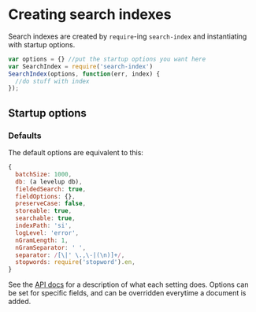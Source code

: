 # Creating search indexes

Search indexes are created by `require`-ing `search-index` and
instantiating with startup options.


```javascript
var options = {} //put the startup options you want here
var SearchIndex = require('search-index')
SearchIndex(options, function(err, index) {
  //do stuff with index
});
```

## Startup options

### Defaults

The default options are equivalent to this:

```javascript
{
  batchSize: 1000,
  db: (a levelup db),
  fieldedSearch: true,
  fieldOptions: {},
  preserveCase: false,
  storeable: true,
  searchable: true,
  indexPath: 'si',
  logLevel: 'error',
  nGramLength: 1,
  nGramSeparator: ' ',
  separator: /[\|' \.,\-|(\n)]+/,
  stopwords: require('stopword').en,
}
```

See the [API docs](API.md) for a description of what each setting
does. Options can be set for specific fields, and can be overridden
everytime a document is added.